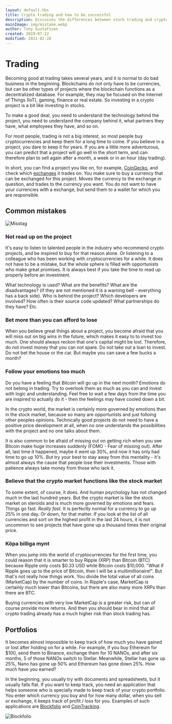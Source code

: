```yaml
---
layout: default.hbs
title: Crypto trading and how to be successful
description: Discusses the differences between stock trading and crypto trading, what you should think about and also goes into common pitfalls for beginners.
mainImage: img/mistake.webp
author: Tony Gustafsson
created: 2019-07-22
modified: 2021-02-28
---
```


# Trading

Becoming good at trading takes several years, and it is normal to do bad business in the beginning. Blockchains do not only have to be currencies, but can be other types of projects where the blockchain functions as a decentralized database. For example, they may be focused on the Internet of Things (IoT), gaming, finance or real estate. So investing in a crypto project is a bit like investing in stocks.

To make a good deal, you need to understand the technology behind the project, you need to understand the company behind it, what partners they have, what employees they have, and so on.

For most people, trading is not a big interest, so most people buy cryptocurrencies and keep them for a long time to come. If you believe in a project, you dare to keep it for years. If you are a little more adventurous, you can predict that a project will go well in the short term, and can therefore plan to sell again after a month, a week or in an hour (day trading).

In short, you can find a project you like on, for example, [CoinGecko](https://www.coingecko.com/), and check which [exchanges](/market/exchanges.html) it trades on. You make sure to buy a currency that can be exchanged for this project. Moves the currency to the exchange in question, and trades to the currency you want. You do not want to have your currencies with a exchange, but send them to a wallet for which you are responsible.

## Common mistakes

![Misstag](/img/mistake.webp 'Misstag')

### Not read up on the project

It's easy to listen to talented people in the industry who recommend crypto projects, and be inspired to buy for that reason alone. Or listening to a colleague who has been working with cryptocurrencies for a while. It does not have to be a mistake, but the whole sphere is filled with opportunists who make great promises. It is always best if you take the time to read up properly before an investment.

What technology is used? What are the benefits? What are the disadvantages? (if they are not mentioned it is a warning bell - everything has a back side). Who is behind the project? Which developers are involved? How often is their source code updated? What partnerships do they have? Etc.

### Bet more than you can afford to lose

When you believe great things about a project, you become afraid that you will miss out on big wins in the future, which makes it easy to to invest too much. One should always reckon that one's capital might be lost. Therefore, do not invest money that you can not spare. Do not take out a loan to invest. Do not bet the house or the car. But maybe you can save a few bucks a month?

### Follow your emotions too much

Do you have a feeling that Bitcoin will go up in the next month? Emotions do not belong in trading. Try to overlook them as much as you can and invest with logic and understanding. Feel free to wait a few days from the time you are inspired to actually do it - then the feelings may have cooled down a bit.

In the crypto world, the market is certainly more governed by emotions than in the stock market, because so many are opportunists and just folloing other peoples opinions. Technically good projects do not need to have a positive price development at all, when no one understands the possibilities with the project and no one talks about them.

It is also common to be afraid of missing out on getting rich when you see Bitcoin make huge increases suddenly (FOMO - Fear of missing out). After all, last time it happened, maybe it went up 30%, and now it has only had time to go up 10%. But try your best to stay away from this mentality - it's almost always the cause that people lose their investments. Those with patience always take money from those who lack it.

### Believe that the crypto market functions like the stock market

To some extent, of course, it does. And human psychology has not changed much in the last hundred years. But the crypto market is like the stock market on steroids and is much more governed by emotions and fears. Things go fast. _Really fast_. It is perfectly normal for a currency to go up 25% in one day. Or down, for that matter. If you look at the list of all currencies and sort on the highest profit in the last 24 hours, it is not uncommon to see projects that have gone up a thousand times their original price.

### Köpa billiga mynt

When you jump into the world of cryptocurrencies for the first time, you could reason that it is smarter to buy Ripple (XRP) than Bitcoin (BTC) because Ripple only costs $0.33 USD while Bitcoin costs $10,000. "What if Ripple goes up to the price of Bitcoin, then I will be a multimillionaire!". But that's not really how things work. You divide the total value of all coins (MarketCap) by the number of coins. In Ripple's case, MarketCap is certainly much lower than Bitcoins, but there are also many more XRPs than there are BTC.

Buying currencies with very low MarketCap is a greater risk, but can of course provide more returns. And then you should bear in mind that all crypto trading already has a much higher risk than stock trading has.

## Portfolios

It becomes almost impossible to keep track of how much you have gained or lost after holding on for a while. For example, if you buy Ethereum for $100, send them to Binance, exchange them for 10 NANOs, and after six months, 5 of those NANOs switch to Stellar. Meanwhile, Stellar has gone up 25%, Nano has gone up 50% and Ethereum has gone down 25%. How much have you earned?

In the beginning, you usually try with documents and spreadsheets, but it usually falls flat. If you want to keep track, you need an application that helps someone who is specially made to keep track of your crypto portfolio. You enter which currency you buy and for how many dollar, when you sell or exchange, it keeps track of profit / loss for you. Examples of such applications are [Blockfolio](https://blockfolio.com/) and [CoinTracking](https://cointracking.info/).

![Blockfolio](/img/blockfolio.webp 'Blockfolio')
